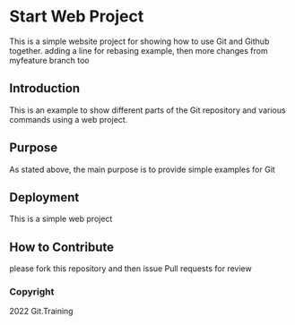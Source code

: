 # Start Web Project

This is a simple website project for showing how to use Git and Github together. adding a line for rebasing example, then more changes from myfeature branch too

## Introduction

This is an example to show different parts of the Git repository and various commands using a web project.

## Purpose

As stated above, the main purpose is to provide simple examples for Git

## Deployment

This is a simple web project

## How to Contribute

please fork this repository and then issue Pull requests for review

### Copyright
2022 Git.Training